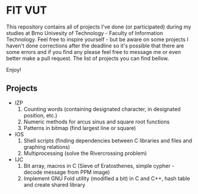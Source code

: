 FIT VUT
=======

This repository contains all of projects I've done (or participated) during my studies at Brno Univesity of Technology - Faculty of Information Technology. Feel free to inspire yourself - but be aware on some projects I haven't done corrections after the deadline so it's possible that there are some errors and if you find any please feel free to message me or even better make a pull request. The list of projects you can find bellow.

Enjoy!

Projects
--------

* IZP
  1. Counting words (containing designated character, in designated position, etc.)
  2. Numeric methods for arcus sinus and square root functions
  3. Patterns in bitmap (find largest line or square)
* IOS
  1. Shell scripts (finding dependencies between C libraries and files and graphing relations)
  2. Multiprocessing (solve the Rivercrossing problem)
* IJC
  1. Bit array, macros in C (Sieve of Eratosthenes, simple cypher - decode message from PPM image)
  2. Implement GNU Fold utility (modified a bit) in C and C++, hash table and create shared library
